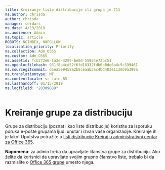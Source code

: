 ```yaml
---
title: Kreiranje liste distribucije ili grupa je 711
ms.author: chrisda
author: chrisda
manager: serdars
ms.date: 4/13/2018
ms.audience: Admin
ms.topic: article
ROBOTS: NOINDEX, NOFOLLOW
localization_priority: Priority
ms.collection: Adm_O365
ms.custom: Adm_O365
ms.assetid: fcb272e6-1a2e-4299-be0d-55934e72bc51
ms.openlocfilehash: 931f8a4cd52f6fd18332fdb6a8de6a4c9c399461
ms.sourcegitcommit: d6ea5e9458a2b8ceaab3ac4bd483e1130b9a398a
ms.translationtype: MT
ms.contentlocale: sr-Latn-RS
ms.lasthandoff: 01/15/2019
ms.locfileid: "28309889"
---
```

# <a name="create-distribution-groups"></a>Kreiranje grupe za distribuciju

Grupe za distribuciju (poznat i kao liste distribucije) koristite za isporuku poruka e-pošte grupama ljudi unutar i izvan vaše organizacije. Kreiranje ih je lako! Uputstva potražite u [listi distribucije Kreiraj u administrativni centar za Office 365](https://support.office.com/article/b1ffe755-59e5-4369-826d-825f145a8400).
  
 **Napomena**: za admin treba da upravljate članstva grupe za distribuciju. Ako želite da korisnici da upravljate svojim grupno članstvo liste, trebalo bi da razmislite o [Office 365 grupe](https://support.office.com/article/b565caa1-5c40-40ef-9915-60fdb2d97fa2) umesto njega. 
  

